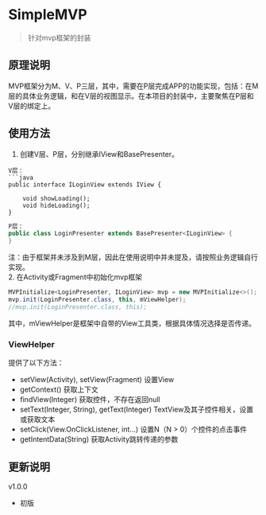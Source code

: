 # SimpleMVP
> 针对mvp框架的封装

## 原理说明
MVP框架分为M、V、P三层，其中，需要在P层完成APP的功能实现，包括：在M层的具体业务逻辑，和在V层的视图显示。在本项目的封装中，主要聚焦在P层和V层的绑定上。
## 使用方法
1. 创建V层、P层，分别继承IView和BasePresenter。
```
V层：
```java
public interface ILoginView extends IView {

    void showLoading();
    void hideLoading();
}
```
```java
P层：
public class LoginPresenter extends BasePresenter<ILoginView> {
}
```
注：由于框架并未涉及到M层，因此在使用说明中并未提及，请按照业务逻辑自行实现。  
2. 在Activity或Fragment中初始化mvp框架
``` java
MVPInitialize<LoginPresenter, ILoginView> mvp = new MVPInitialize<>();
mvp.init(LoginPresenter.class, this, mViewHelper);
//mvp.init(LoginPresenter.class, this);
```
其中，mViewHelper是框架中自带的View工具类，根据具体情况选择是否传递。

### ViewHelper
提供了以下方法：
* setView(Activity), setView(Fragment)
设置View
* getContext()
获取上下文
* findView(Integer)
获取控件，不存在返回null
* setText(Integer, String), getText(Integer)
TextView及其子控件相关，设置或获取文本
* setClick(View.OnClickListener, int...)
设置N（N > 0）个控件的点击事件
* getIntentData(String)
获取Activity跳转传递的参数
## 更新说明
v1.0.0
* 初版